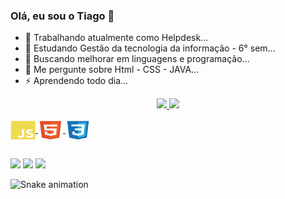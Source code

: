### Olá, eu sou o Tiago 👋


- 🔭 Trabalhando atualmente como Helpdesk...
- 🌱 Estudando Gestão da tecnologia da informação - 6° sem...
- 👯 Buscando melhorar em linguagens e programação...
- 💬 Me pergunte sobre Html - CSS - JAVA...
- ⚡ Aprendendo todo dia...


<div align="center">
<a href="https://github.com/Tiago-cell-boop">
<img height="249em" src="https://github-readme-stats.vercel.app/api?username=Tiago-cell-boop&show_icons=true&theme=dracula&include_all_commits=true&count_private=true"/>
<img height="180em" src="https://github-readme-stats.vercel.app/api/top-langs/?username=Tiago-cell-boop&layout=compact&langs_count=7&theme=dracula"/>
</div>
<div style="display: inline_block"><br>
<img align="center" alt="Dev-Js" height="30" width="40" src="https://raw.githubusercontent.com/devicons/devicon/master/icons/javascript/javascript-plain.svg">
<img align="center" alt="Dev-HTML" height="30" width="40" src="https://raw.githubusercontent.com/devicons/devicon/master/icons/html5/html5-original.svg">
<img align="center" alt="Dev-CSS" height="30" width="40" src="https://raw.githubusercontent.com/devicons/devicon/master/icons/css3/css3-original.svg">
</div>
  
##

<div>
<a href="https://www.instagram.com/tiago__.3/" target="_blank"><img src="https://img.shields.io/badge/Instagram-E4405F?style=for-the-badge&logo=instagram&logoColor=white" target="_blank"></a>
<a href = "mailto:tiagotr191@gmail.com"><img src="https://img.shields.io/badge/-Gmail-%23333?style=for-the-badge&logo=gmail&logoCo](https://img.shields.io/badge/Gmail-D14836?style=for-the-badge&logo=gmail&logoColor=white)" target="_blank"></a>
<a href="whatsapp" target="_blank"><img src="https://img.shields.io/badge/WhatsApp-25D366?style=for-the-badge&logo=whatsapp&logoColor=white" target="_blank"></a>

![Snake animation](https://github.com/Tiago-cell-boop/Tiago-cell-boop/blob/output/github-contribution-grid-snake.svg)
</div>




